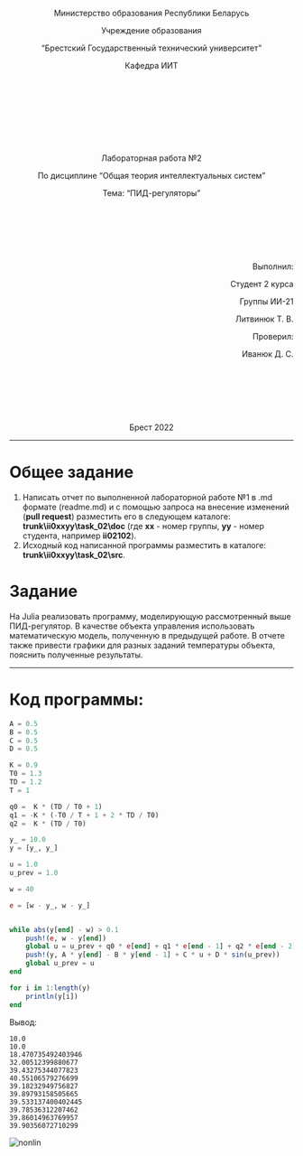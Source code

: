 <p align="center"> Министерство образования Республики Беларусь</p>
<p align="center">Учреждение образования</p>
<p align="center">“Брестский Государственный технический университет”</p>
<p align="center">Кафедра ИИТ</p>
<br><br><br><br><br><br><br>
<p align="center">Лабораторная работа №2</p>
<p align="center">По дисциплине “Общая теория интеллектуальных систем”</p>
<p align="center">Тема: “ПИД-регуляторы”</p>
<br><br><br><br><br>
<p align="right">Выполнил:</p>
<p align="right">Студент 2 курса</p>
<p align="right">Группы ИИ-21</p>
<p align="right">Литвинюк Т. В.</p>
<p align="right">Проверил:</p>
<p align="right">Иванюк Д. С.</p>
<br><br><br><br><br>
<p align="center">Брест 2022</p>

---

# Общее задание #
1. Написать отчет по выполненной лабораторной работе №1 в .md формате (readme.md) и с помощью запроса на внесение изменений (**pull request**) разместить его в следующем каталоге: **trunk\ii0xxyy\task_02\doc** (где **xx** - номер группы, **yy** - номер студента, например **ii02102**).
2. Исходный код написанной программы разместить в каталоге: **trunk\ii0xxyy\task_02\src**.

# Задание #
На Julia реализовать программу, моделирующую рассмотренный выше ПИД-регулятор.  В качестве объекта управления использовать математическую модель, полученную в предыдущей работе.
В отчете также привести графики для разных заданий температуры объекта, пояснить полученные результаты.

---
# Код программы: #
```julia    
A = 0.5
B = 0.5
C = 0.5
D = 0.5

K = 0.9
T0 = 1.3
TD = 1.2
T = 1

q0 =  K * (TD / T0 + 1)  
q1 = -K * (-T0 / T + 1 + 2 * TD / T0)
q2 =  K * (TD / T0)

y_ = 10.0
y = [y_, y_]

u = 1.0
u_prev = 1.0

w = 40

e = [w - y_, w - y_]	


while abs(y[end] - w) > 0.1
	push!(e, w - y[end])
	global u = u_prev + q0 * e[end] + q1 * e[end - 1] + q2 * e[end - 2]
	push!(y, A * y[end] - B * y[end - 1] + C * u + D * sin(u_prev))
	global u_prev = u
end

for i in 1:length(y)
	println(y[i])
end
```

Вывод:
```
10.0
10.0
18.470735492403946
32.00512399880677
39.43275344077823
40.55106579276699
39.18232949756827
39.89793158505665
39.533137400402445
39.78536312207462
39.86014963769957
39.90356072710299
```
![nonlin](https://user-images.githubusercontent.com/108889278/199591111-c40fe4b0-7449-4b05-988c-2c8479082e7f.png)
